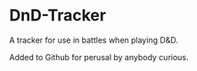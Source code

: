 # DnD-Tracker
A tracker for use in battles when playing D&amp;D.

Added to Github for perusal by anybody curious.
